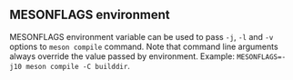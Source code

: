 ## MESONFLAGS environment

MESONFLAGS environment variable can be used to pass `-j`, `-l` and `-v` options
to `meson compile` command. Note that command line arguments always override the
value passed by environment. Example: `MESONFLAGS=-j10 meson compile -C builddir`.

